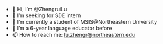 - 👋 Hi, I’m @ZhengruiLu
- 👀 I’m seeking for SDE intern
- 🌱 I’m currently a student of MSIS@Northeastern University
- 💞️ I’m a 6-year language educator before
- 📫 How to reach me: lu.zhengr@northeastern.edu

